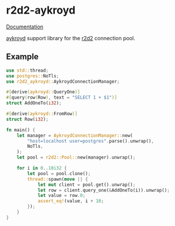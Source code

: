 r2d2-aykroyd
============

[Documentation](https://docs.rs/r2d2-aykroyd)

[aykroyd](https://crates.io/crates/aykroyd) support library for the [r2d2](https://crates.io/crates/r2d2) connection pool.

Example
-------

```rust
use std::thread;
use postgres::NoTls;
use r2d2_aykroyd::AykroydConnectionManager;

#[derive(aykroyd::QueryOne)]
#[query(row(Row), text = "SELECT 1 + $1")]
struct AddOneTo(i32);

#[derive(aykroyd::FromRow)]
struct Row(i32);

fn main() {
    let manager = AykroydConnectionManager::new(
        "host=localhost user=postgres".parse().unwrap(),
        NoTls,
    );
    let pool = r2d2::Pool::new(manager).unwrap();

    for i in 0..10i32 {
        let pool = pool.clone();
        thread::spawn(move || {
            let mut client = pool.get().unwrap();
            let row = client.query_one(&AddOneTo(i)).unwrap();
            let value = row.0;
            assert_eq!(value, i + 10;
        });
    }
}
```
